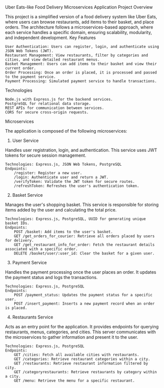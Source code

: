 Uber Eats-like Food Delivery Microservices Application
Project Overview

This project is a simplified version of a food delivery system like Uber Eats, where users can browse restaurants, add items to their basket, and place orders. The architecture follows a microservices-based approach, where each service handles a specific domain, ensuring scalability, modularity, and independent development.
Key Features

    User Authentication: Users can register, login, and authenticate using JSON Web Tokens (JWT).
    Restaurant Management: View restaurants, filter by categories and cities, and view detailed restaurant menus.
    Basket Management: Users can add items to their basket and view their current order.
    Order Processing: Once an order is placed, it is processed and passed to the payment service.
    Payment Processing: Simulated payment service to handle transactions.

Technologies

    Node.js with Express.js for the backend services.
    PostgreSQL for relational data storage.
    REST APIs for communication between services.
    CORS for secure cross-origin requests.

Microservices

The application is composed of the following microservices:
1. User Service

Handles user registration, login, and authentication. This service uses JWT tokens for secure session management.

    Technologies: Express.js, JSON Web Tokens, PostgreSQL
    Endpoints:
        /register: Register a new user.
        /login: Authenticate user and return a JWT.
        /verifyToken: Validate the JWT token for secure routes.
        /refreshToken: Refreshes the user's authentication token.

2. Basket Service

Manages the user's shopping basket. This service is responsible for storing items added by the user and calculating the total price.

    Technologies: Express.js, PostgreSQL, UUID for generating unique basket IDs.
    Endpoints:
        POST /basket: Add items to the user's basket.
        GET /get_orders_for_courier: Retrieve all orders placed by users for delivery.
        GET /get_restaurant_info_for_order: Fetch the restaurant details associated with a specific order.
        DELETE /basket/user/:user_id: Clear the basket for a given user.

3. Payment Service

Handles the payment processing once the user places an order. It updates the payment status and logs the transactions.

    Technologies: Express.js, PostgreSQL
    Endpoints:
        POST /payment_status: Updates the payment status for a specific user.
        POST /insert_payment: Inserts a new payment record when an order is placed.

4. Restaurants Service

Acts as an entry point for the application. It provides endpoints for querying restaurants, menus, categories, and cities. This server communicates with the microservices to gather information and present it to the user.

    Technologies: Express.js, PostgreSQL
    Endpoints:
        GET /cities: Fetch all available cities with restaurants.
        GET /categories: Retrieve restaurant categories within a city.
        GET /restaurants: Retrieve restaurant information filtered by city.
        GET /categoryrestaurants: Retrieve restaurants by category within a city.
        GET /menu: Retrieve the menu for a specific restaurant.
